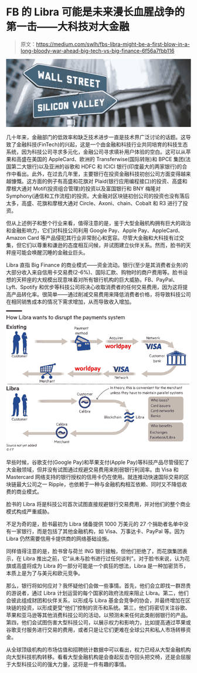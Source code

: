 # FB 的 Libra 可能是未来漫长血腥战争的第一击——大科技对大金融

> 原文：<https://medium.com/swlh/fbs-libra-might-be-a-first-blow-in-a-long-bloody-war-ahead-big-tech-vs-big-finance-6f56a7fbb116>

![](img/30e6ef06ffe8d4667885ef617ce27187.png)

几十年来，金融部门的低效率和缺乏技术进步一直是技术界广泛讨论的话题。这导致了金融科技(FinTech)的兴起，这是一个由金融和科技行业共同培育的科技生态系统，因为科技公司寻求多元化，金融公司寻求填补用户体验的空白。这可以从苹果和高盛在美国的 AppleCard、欧洲的 Transferwise(国际转账)和 BPCE 集团(法国第二大银行)以及亚洲的谷歌和 HDFC 和 ICICI 银行(印度最大的两家银行)的合作中看出。此外，在过去几年里，主要银行在投资金融科技初创公司方面变得越来越慷慨。这方面的例子有高盛和花旗对 Plaid(银行应用编程接口)的投资、高盛和摩根大通对 Motif(投资组合管理)的投资以及富国银行和 BNY 梅隆对 Symphony(通信和工作流程)的投资。大金融对区块链初创公司的投资也没有落后太多，高盛、花旗和摩根大通对 Circle、Axoni、chain、Cobalt 和 R3 进行了投资。

但从上述例子和整个行业来看，值得注意的是，鉴于大型金融机构拥有巨大的政治和金融影响力，它们对科技公司利用 Google Pay、Apple Pay、AppleCard、Amazon Card 等产品侵犯其行业非常耐心和宽容。尽管大金融和大科技有过交集，但它们以尊重和谦逊的态度相互问候，并试图建立伙伴关系。然而，脸书的天秤座可能会唤醒沉睡的金融业巨头。

Libra 直指 Big Finance 的商业模式——资金流动。银行(至少是其消费者业务)的大部分收入来自信用卡交易费(2-6%)、国际汇款、购物时的商户费用等。脸书设想的天秤座的大规模出现意味着对所有银行机构的巨大威胁。FB、PayPal、Lyft、Spotify 和优步等科技公司将决心收取消费者的任何交易费用，因为这将提高产品转化率。很简单——通过削减交易费用来降低消费者价格，将导致科技公司在相同销售成本的情况下需求增加，从而导致收入增加。

![](img/de4f922a35af48e9aac9d1098be85563.png)

早些时候，谷歌支付(Google Pay)和苹果支付(Apple Pay)等科技产品尽管侵犯了大金融领域，但并没有试图通过规避交易费用来削弱银行利润率。由 Visa 和 Mastercard 网络支持的银行授权的信用卡仍在使用。就连推动快速国际交易的区块链最大公司之一 Ripple，也依赖于一种与金融机构相互依赖、同时又不降低收费的商业模式。

脸书的 Libra 将是科技公司首次试图直接规避银行交易费用，并对他们的整个商业模式构成严重威胁。

不足为奇的是，脸书最初为 Libra 储备提供 1000 万美元的 27 个捐助者名单中没有一家银行，而是包括了其他金融机构，如 Visa、万事达卡、PayPal 等。因为 Libra 仍然需要信用卡提供商的网络基础设施。

同样值得注意的是，脸书曾与荷兰 ING 银行接触，但他们拒绝了，而花旗集团表示，在 Libra 推出之前，它“从未与脸书进行过任何谈判”。对于脸书来说，认为花旗或高盛将成为 Libra 的一部分可能是一个疯狂的想法，Libra 是一种加密货币，本质上是为了与美元和欧元竞争。

那么，银行将如何应对？我怀疑他们会做一些事情。首先，他们会立即找一群昂贵的游说者，通过 Libra 计划运营的每个国家的政府法规来阻止 Libra。第二，他们会彼此组成财团和伙伴关系，以形成与 Libra 基金会竞争的协会，并最终增加在区块链的投资，以形成更受“他们”控制的货币和系统。第三，他们将密切关注谷歌、苹果和亚马逊等其他消费科技公司的活动，以预测未来任何此类削弱银行的产品。第四，他们会试图伤害大型科技公司，以展示权力和影响力，比如提高通过苹果或谷歌支付服务进行交易的费用，或者只是让它们更难在全球公共和私人市场转移资金。

从全球顶级机构的市场估值和招聘统计数据中可以看出，权力已经从大型金融机构向大型科技机构转移。看看大型金融机构是会奋起反击夺回头把交椅，还是会屈服于大型科技公司的强大力量，这将是一件有趣的事情。